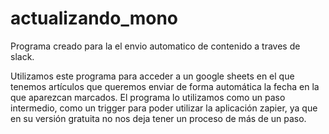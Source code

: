 # actualizando_mono

Programa creado para la el envio automatico de contenido a traves de slack.

Utilizamos este programa para acceder a un google sheets en el que tenemos artículos que queremos enviar de forma automática la fecha en la que aparezcan marcados.
El programa lo utilizamos como un paso intermedio, como un trigger para poder utilizar la aplicación zapier, ya que en su versión gratuita no nos deja tener un proceso de más de un paso.
